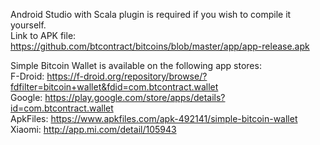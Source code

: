 Android Studio with Scala plugin is required if you wish to compile it yourself.  
Link to APK file: https://github.com/btcontract/bitcoins/blob/master/app/app-release.apk  

Simple Bitcoin Wallet is available on the following app stores:  
F-Droid: https://f-droid.org/repository/browse/?fdfilter=bitcoin+wallet&fdid=com.btcontract.wallet  
Google: https://play.google.com/store/apps/details?id=com.btcontract.wallet  
ApkFiles: https://www.apkfiles.com/apk-492141/simple-bitcoin-wallet  
Xiaomi: http://app.mi.com/detail/105943
